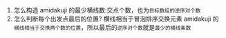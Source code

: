1. 怎么构造 amidakuji 的最少横线数:交点个数，也为`目标数组的逆序对个数`
2. 怎么判断每个出发点最后的位置?
   横线相当于冒泡排序交换元素
   amidakuji 的`横线相当于交换两个数的位置`，所以最后的`逆序对个数`就是`最少的横线条数`

